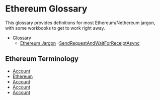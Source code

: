 Ethereum Glossary
=================

This glossary provides definitions for most Ethereum/Nethereum jargon,
with some workbooks to get to work right away.

<!-- TOC -->
-   [Glossary](#glossary)
    -   [Ethereum Jargon](#ethereum-jargon)
        -[SendRequestAndWaitForReceiptAsync](#sendrequestandwaitforreceiptasync)

<!-- /TOC -->
Ethereum Terminology
--------------------

-   [Account](/docs/Ethereum-glossary-for-newbies/account.md)
-   [Ethereum](/docs/Ethereum-glossary-for-newbies/accoun.md)
-   [Account](/docs/Ethereum-glossary-for-newbies/account.md)
-   [Account](/docs/Ethereum-glossary-for-newbies/account.md)
-   [Account](/docs/Ethereum-glossary-for-newbies/account.md)


